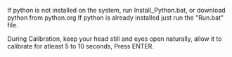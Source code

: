 If python is not installed on the system, run Install_Python.bat, or download python from python.org
If python is already installed just run the "Run.bat" file.

During Calibration, keep your head still and eyes open naturally, allow it to calibrate for atleast 5 to 10 seconds, Press ENTER.
